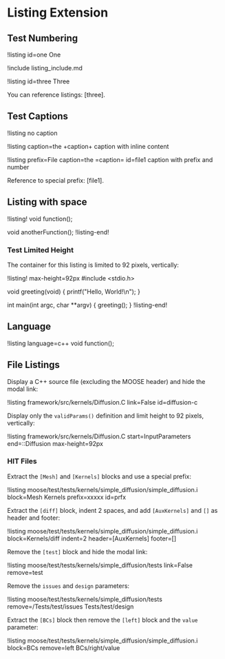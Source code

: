 # Listing Extension

## Test Numbering

!listing id=one
One

!include listing_include.md

!listing id=three
Three

You can reference listings: [three].

## Test Captions

!listing
no caption

!listing caption=the +caption+
caption with inline content

!listing prefix=File caption=the =caption= id=file1
caption with prefix and number

Reference to special prefix: [file1].

## Listing with space

!listing!
void function();

void anotherFunction();
!listing-end!

### Test Limited Height

The container for this listing is limited to 92 pixels, vertically:

!listing! max-height=92px
#include <stdio.h>

void
greeting(void)
{
  printf("Hello, World!\n");
}

int
main(int argc, char **argv)
{
  greeting();
}
!listing-end!

## Language

!listing language=c++
void function();

## File Listings

Display a C++ source file (excluding the MOOSE header) and hide the modal link:

!listing framework/src/kernels/Diffusion.C
         link=False
         id=diffusion-c

Display only the `validParams()` definition and limit height to 92 pixels, vertically:

!listing framework/src/kernels/Diffusion.C
         start=InputParameters
         end=::Diffusion
         max-height=92px

### HIT Files

Extract the `[Mesh]` and `[Kernels]` blocks and use a special prefix:

!listing moose/test/tests/kernels/simple_diffusion/simple_diffusion.i
         block=Mesh Kernels
         prefix=xxxxx
         id=prfx

Extract the `[diff]` block, indent 2 spaces, and add `[AuxKernels]` and `[]` as header and footer:

!listing moose/test/tests/kernels/simple_diffusion/simple_diffusion.i
         block=Kernels/diff
         indent=2
         header=[AuxKernels]
         footer=[]

Remove the `[test]` block and hide the modal link:

!listing moose/test/tests/kernels/simple_diffusion/tests
         link=False
         remove=test

Remove the `issues` and `design` parameters:

!listing moose/test/tests/kernels/simple_diffusion/tests
         remove=/Tests/test/issues Tests/test/design

Extract the `[BCs]` block then remove the `[left]` block and the `value` parameter:

!listing moose/test/tests/kernels/simple_diffusion/simple_diffusion.i
         block=BCs
         remove=left BCs/right/value
